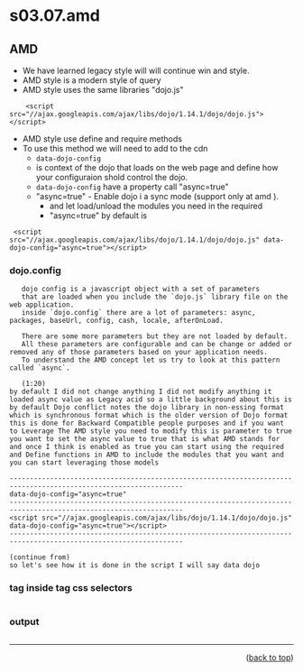 <a name="topage"></a>

# s03.07.amd


## AMD

* We have learned legacy style will will continue win and style.
* AMD style is a modern style of query
* AMD style uses the same libraries "dojo.js"
```
    <script src="//ajax.googleapis.com/ajax/libs/dojo/1.14.1/dojo/dojo.js"></script>
```
* AMD style use define and require methods
* To use this method we will need to add to the cdn 
    * `data-dojo-config` 
    * is context of the dojo that loads on the web page and define how your configuraion shold control the dojo.
    * `data-dojo-config` have a property call "async=true"
    * "async=true" - Enable dojo i a sync mode (support only at amd ).
        * and let load/unload the modules you need in the required 
        * "async=true" by default is 
```
 <script src="//ajax.googleapis.com/ajax/libs/dojo/1.14.1/dojo/dojo.js" data-dojo-config="async=true"></script>
```

### dojo.config

```
   dojo config is a javascript object with a set of parameters 
   that are loaded when you include the `dojo.js` library file on the web application.
   inside `dojo.config` there are a lot of parameters: async, packages, baseUrl, config, cash, locale, afterOnLoad.

   There are some more parameters but they are not loaded by default.
   All these parameters are configurable and can be change or added or removed any of those parameters based on your application needs.
   To understand the AMD concept let us try to look at this pattern called `async`.

   (1:20)
by default I did not change anything I did not modify anything it loaded async value as Legacy acid so a little background about this is by default Dojo conflict notes the dojo library in non-essing format which is synchronous format which is the older version of Dojo format this is done for Backward Compatible people purposes and if you want to Leverage The AMD style you need to modify this is parameter to true you want to set the async value to true that is what AMD stands for and once I think is enabled as true you can start using the required and Define functions in AMD to include the modules that you want and you can start leveraging those models

-----------------------------------------------------------------------------------------------------------------
data-dojo-config="async=true"
-----------------------------------------------------------------------------------------------------------------
<script src="//ajax.googleapis.com/ajax/libs/dojo/1.14.1/dojo/dojo.js" data-dojo-config="async=true"></script>
-----------------------------------------------------------------------------------------------------------------

(continue from)
so let's see how it is done in the script I will say data dojo
```



### tag inside tag css selectors

```

```


### output
```

```

----

<p align="right">(<a href="#topage">back to top</a>)</p>
<br/>
<br/>
